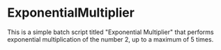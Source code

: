 # ExponentialMultiplier
This is a simple batch script titled "Exponential Multiplier" that performs exponential multiplication of the number 2, up to a maximum of 5 times.
